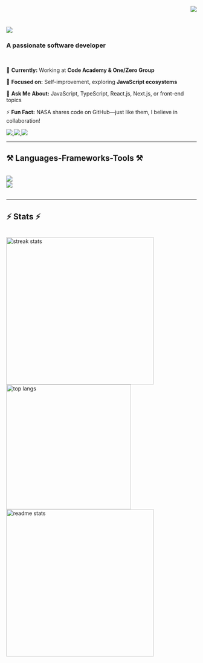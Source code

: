 <p align="right">
 <img  src="https://komarev.com/ghpvc/?username=huseynovelmir&style=flat">
</p>


<h1 align="left">
    <img src="https://readme-typing-svg.herokuapp.com/?font=Righteous&size=35&left=true&vCenter=true&width=500&height=70&duration=4000&lines=Hi+There!+👋;+I'm+Elmir!;" />
</h1>

<h3 align="left">A passionate software developer</h3>

<br/>

<div align="left">
 
🔭 **Currently:** Working at **Code Academy & One/Zero Group**

🌱 **Focused on:** Self-improvement, exploring **JavaScript ecosystems**  

💬 **Ask Me About:** JavaScript, TypeScript, React.js, Next.js, or front-end topics  

⚡ **Fun Fact:** NASA shares code on GitHub—just like them, I believe in collaboration!  

 </div>
 
<div align="left"> 
  <a href="mailto:huseynovelmir789@gmail.com">
    <img src="https://img.shields.io/badge/Gmail-333333?style=for-the-badge&logo=gmail&logoColor=red" />
  </a>
  <a href="https://www.linkedin.com/in/huseynovelmir" target="_blank">
    <img src="https://img.shields.io/badge/LinkedIn-0077B5?style=for-the-badge&logo=linkedin&logoColor=white" target="_blank" />
  </a>
  <a href="https://elmir-dev.vercel.app" target="_blank">
     <img src="https://img.shields.io/badge/Portfolio-FF5722?style=for-the-badge&logo=todoist&logoColor=white" target="_blank" /> <!-- sqlite, safari, google-chrome are other good icon options -->
  </a>
</div>

 <hr/>
 
<h2 align="left">⚒️ Languages-Frameworks-Tools ⚒️</h2>
<br/>
<div align="left">
   <a href="https://go-skill-icons.vercel.app/">
    <img src="https://go-skill-icons.vercel.app/api/icons?i=html,css,gulp,sass,tailwind,bootstrap,mui,vscode,github,figma,zustand" />
  </a>
<br/>
 <a href="https://go-skill-icons.vercel.app/">
    <img src="https://go-skill-icons.vercel.app/api/icons?i=javascript,typescript,react,next,threejs,vite,redux,nodejs,express,mongodb,git" />
  </a>

</div>

<br/>
<hr/>


<h2 align="left">⚡ Stats ⚡</h2>
<br>
<div align=left>
  <img width=390 src="https://github-readme-streak-stats-salesp07.vercel.app/?user=huseynovelmir&count_private=true&theme=react&border_radius=10" alt="streak stats"/>
   <img width=330 align="left" src="https://github-readme-stats-salesp07.vercel.app/api/top-langs/?username=huseynovelmir&hide=HTML&langs_count=8&layout=compact&theme=react&border_radius=10&size_weight=0.5&count_weight=0.5&exclude_repo=github-readme-stats" alt="top langs" /><br/>
  <img width=390 src="https://github-readme-stats-salesp07.vercel.app/api?username=huseynovelmir&count_private=true&show_icons=true&theme=react&rank_icon=github&border_radius=10" alt="readme stats" />

</div>

<br/><br/>


